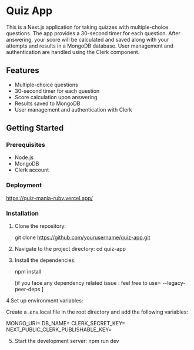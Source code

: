 # Quiz App

This is a Next.js application for taking quizzes with multiple-choice questions. The app provides a 30-second timer for each question. After answering, your score will be calculated and saved along with your attempts and results in a MongoDB database. User management and authentication are handled using the Clerk component.

## Features

- Multiple-choice questions
- 30-second timer for each question
- Score calculation upon answering
- Results saved to MongoDB
- User management and authentication with Clerk

## Getting Started

### Prerequisites

- Node.js
- MongoDB
- Clerk account

### Deployment
https://quiz-mania-ruby.vercel.app/

### Installation

1. Clone the repository:

   
   git clone https://github.com/yourusername/quiz-app.git


2. Navigate to the project directory:
    cd quiz-app

3. Install the dependencies:

     npm install
     
     [if you face any dependency related issue :
     feel free to use= --legacy-peer-deps
     ]

4.Set up environment variables:

Create a .env.local file in the root directory and add the following variables:


MONGO_URI=<your-mongodb-uri>
DB_NAME=<dtabase-name >
CLERK_SECRET_KEY=<your-clerk-secret-key>
NEXT_PUBLIC_CLERK_PUBLISHABLE_KEY=<yournext-public-clerk-publishable-key>

5. Start the development server:
   npm run dev
